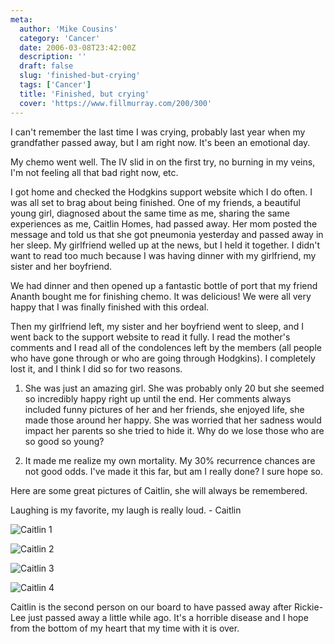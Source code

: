 ```yaml
---
meta:
  author: 'Mike Cousins'
  category: 'Cancer'
  date: 2006-03-08T23:42:00Z
  description: ''
  draft: false
  slug: 'finished-but-crying'
  tags: ['Cancer']
  title: 'Finished, but crying'
  cover: 'https://www.fillmurray.com/200/300'
---
```


I can't remember the last time I was crying, probably last year when my
grandfather passed away, but I am right now. It's been an emotional day.

My chemo went well. The IV slid in on the first try, no burning in my veins, I'm
not feeling all that bad right now, etc.

I got home and checked the Hodgkins support website which I do often. I was all
set to brag about being finished. One of my friends, a beautiful young girl,
diagnosed about the same time as me, sharing the same experiences as me, Caitlin
Homes, had passed away. Her mom posted the message and told us that she got
pneumonia yesterday and passed away in her sleep. My girlfriend welled up at the
news, but I held it together. I didn't want to read too much because I was
having dinner with my girlfriend, my sister and her boyfriend.

We had dinner and then opened up a fantastic bottle of port that my friend
Ananth bought me for finishing chemo. It was delicious! We were all very happy
that I was finally finished with this ordeal.

Then my girlfriend left, my sister and her boyfriend went to sleep, and I went
back to the support website to read it fully. I read the mother's comments and I
read all of the condolences left by the members (all people who have gone
through or who are going through Hodgkins). I completely lost it, and I think I
did so for two reasons.

1.  She was just an amazing girl. She was probably only 20 but she seemed so
    incredibly happy right up until the end. Her comments always included funny
    pictures of her and her friends, she enjoyed life, she made those around her
    happy. She was worried that her sadness would impact her parents so she
    tried to hide it. Why do we lose those who are so good so young?

2.  It made me realize my own mortality. My 30% recurrence chances are not good
    odds. I've made it this far, but am I really done? I sure hope so.

Here are some great pictures of Caitlin, she will always be remembered.

Laughing is my favorite, my laugh is really loud. - Caitlin

![Caitlin 1](https://photos1.blogger.com/blogger/1294/1387/1600/2.jpg)

![Caitlin 2](https://photos1.blogger.com/blogger/1294/1387/1600/1.jpg)

![Caitlin 3](https://photos1.blogger.com/blogger/1294/1387/1600/3.jpg)

![Caitlin 4](https://photos1.blogger.com/blogger/1294/1387/1600/4.jpg)

Caitlin is the second person on our board to have passed away after Rickie-Lee
just passed away a little while ago. It's a horrible disease and I hope from the
bottom of my heart that my time with it is over.
